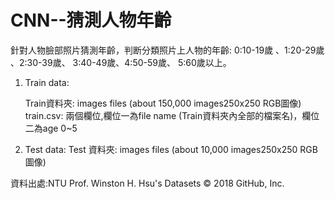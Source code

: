 # CNN--猜測人物年齡
針對人物臉部照片猜測年齡，判断分類照片上人物的年齡: 0:10-19歲 、1:20-29歲 、2:30-39歲、 3:40-49歲、4:50-59歲、 5:60歲以上。

1. Train data:

    Train資料夾: images files (about 150,000 images250x250 RGB圖像) 
    train.csv:  兩個欄位,欄位一為file name (Train資料夾內全部的檔案名)，欄位二為age 0~5

2. Test data: 
    Test 資料夾: images files (about 10,000 images250x250 RGB圖像)

資料出處:NTU Prof. Winston H. Hsu's Datasets
© 2018 GitHub, Inc.
